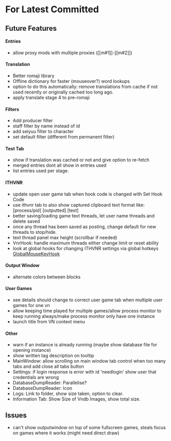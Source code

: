 # For Latest Committed
## Future Features  
#### Entries
- allow proxy mods with multiple proxies ([[m#1]]-[[m#2]])
#### Translation
- Better romaji library
- Offline dictionary for faster (mouseover?) word lookups
- option to do this automatically: remove translations from cache if not used recently or originally cached too long ago.
- apply translate stage 4 to pre-romaji
#### Filters
- Add producer filter
- staff filter by name instead of id
- add seiyuu filter to character
- set default filter (different from permanent filter)
#### Test Tab
- show if translation was cached or not and give option to re-fetch
- merged entries dont all show in entries used
- list entries used per stage.
#### ITHVNR
- update open user game tab when hook code is changed with Set Hook Code
- use ithvnr tab to also show captured clipboard text format like: \[process/pid] \[outputted] \[text]
- better saving/loading game text threads, let user name threads and delete saved
- once any thread has been saved as posting, change default for new threads to stop/hide.
- text thread panel max height (scrollbar if needed)
- VnrHook: handle maximum threads either change limit or reset ability
- look at global hooks for changing ITHVNR settings via global hotkeys [GlobalMouseKeyHook](https://github.com/gmamaladze/globalmousekeyhook)
#### Output Window
- alternate colors between blocks
#### User Games
- see details should change to correct user game tab when multiple user games for one vn
- allow keeping time played for multiple games/allow process monitor to keep running always/make process monitor only have one instance
- launch title from VN context menu
#### Other
- warn if an instance is already running (maybe show database file for opening instance) 
- show written tag description on tooltip
- MainWindow: allow scrolling on main window tab control when too many tabs and add close all tabs button
- Settings: if login response is error with id 'needlogin' show user that credentials are wrong
- DatabaseDumpReader: Parallelise?
- DatabaseDumpReader: Icon
- Logs: Link to folder, show size taken, option to clear.
- Information Tab: Show Size of Vndb Images, show total size.

## Issues  
- can't show outputwindow on top of some fullscreen games, steals focus on games where it works (might need direct draw)
